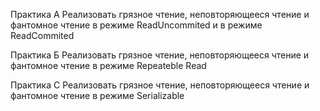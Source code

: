 Практика А 
Реализовать грязное чтение, неповторяющееся чтение и фантомное чтение в режиме ReadUncommited и в режиме ReadCommited 
 
Практика Б 
Реализовать грязное чтение, неповторяющееся чтение и фантомное чтение в режиме Repeateble Read 
 
Практика С 
Реализовать грязное чтение, неповторяющееся чтение и фантомное чтение в режиме Serializable